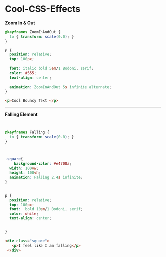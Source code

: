 # Cool-CSS-Effects

**Zoom In & Out**

```css
@keyframes ZoomInAndOut { 
  to { transform: scale(0.0); } 
}

p {
  position: relative;
  top: 100px;
  
  font: italic bold 5em/1 Bodoni, serif;
  color: #555;
  text-align: center;
  
  animation: ZoomInAndOut 5s infinite alternate;
}
```

```html
<p>Cool Bouncy Text </p>
```




---


**Falling Element**

```css


@keyframes Falling { 
  to { transform: scale(0.0); } 
}



.square{
    background-color: #e4708a;
  width: 100vw;
  height: 100vh;
  animation: Falling 2.4s infinite;
}


p {
  position: relative;
  top: 100px;
  font:  bold 10em/1 Bodoni, serif;
  color: white;
  text-align: center;
  

}
```



 ```html
 <div class="square">
    <p>I feel like I am falling</p>
  </div>
```
